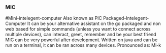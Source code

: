 ### MIC
 #Mini-intelegent-computer
Also known as PIC Packaged-Intelegent-Computer  It can be your alternative assistant on the go packaged and non web based for simple commands (unless you want to connect across multiple devices), can interact, greet, remember and be your best friend MIC can be very powerful after development. Written on java and can be run on a terminal, it can be ran across many devices.  Pronounced as: Mi-k
